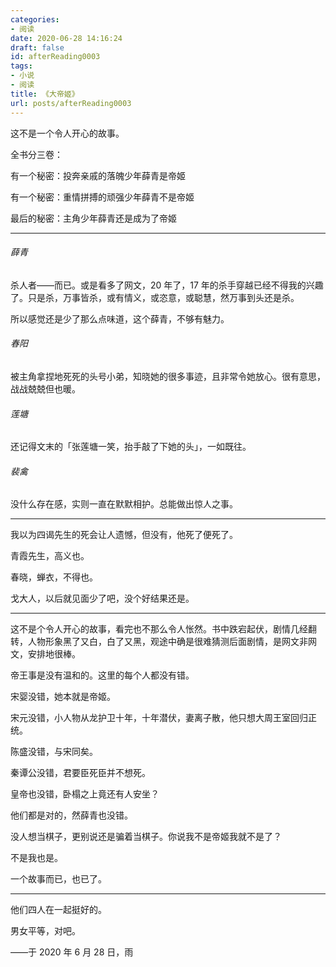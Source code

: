 ```yaml
---
categories:
- 阅读
date: 2020-06-28 14:16:24
draft: false
id: afterReading0003
tags:
- 小说
- 阅读
title: 《大帝姬》
url: posts/afterReading0003
---
```


这不是一个令人开心的故事。

全书分三卷：

有一个秘密：投奔亲戚的落魄少年薛青是帝姬

有一个秘密：重情拼搏的顽强少年薛青不是帝姬

最后的秘密：主角少年薛青还是成为了帝姬

<!-- more -->

---

###### 薛青

杀人者——而已。或是看多了网文，20 年了，17 年的杀手穿越已经不得我的兴趣了。只是杀，万事皆杀，或有情义，或恣意，或聪慧，然万事到头还是杀。

所以感觉还是少了那么点味道，这个薛青，不够有魅力。

###### 春阳

被主角拿捏地死死的头号小弟，知晓她的很多事迹，且非常令她放心。很有意思，战战兢兢但也暖。

###### 莲塘

还记得文末的「张莲塘一笑，抬手敲了下她的头」，一如既往。

###### 裴禽

没什么存在感，实则一直在默默相护。总能做出惊人之事。

---

我以为四谒先生的死会让人遗憾，但没有，他死了便死了。

青霞先生，高义也。

春晓，蝉衣，不得也。

戈大人，以后就见面少了吧，没个好结果还是。

---

这不是个令人开心的故事，看完也不那么令人怅然。书中跌宕起伏，剧情几经翻转，人物形象黑了又白，白了又黑，观途中确是很难猜测后面剧情，是网文非网文，安排地很棒。

帝王事是没有温和的。这里的每个人都没有错。

宋婴没错，她本就是帝姬。

宋元没错，小人物从龙护卫十年，十年潜伏，妻离子散，他只想大周王室回归正统。

陈盛没错，与宋同矣。

秦谭公没错，君要臣死臣并不想死。

皇帝也没错，卧榻之上竟还有人安坐？

他们都是对的，然薛青也没错。

没人想当棋子，更别说还是骗着当棋子。你说我不是帝姬我就不是了？

不是我也是。

一个故事而已，也已了。

---

他们四人在一起挺好的。

男女平等，对吧。

——于 2020 年 6 月 28 日，雨
